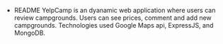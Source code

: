 * README
  YelpCamp is an dyanamic web application where users can review campgrounds. Users can see prices, comment and add new campgrounds. Technologies used Google Maps api, ExpressJS, and MongoDB.